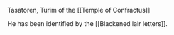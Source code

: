 
Tasatoren, Turim of the [[Temple of Confractus]]

He has been identified by the [[Blackened lair letters]]. 

